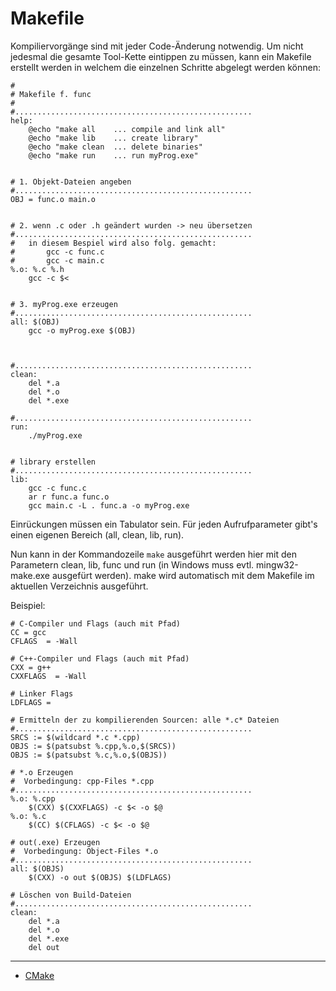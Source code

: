 # Makefile

Kompiliervorgänge sind mit jeder Code-Änderung notwendig. Um nicht jedesmal die gesamte Tool-Kette eintippen zu müssen, kann ein Makefile erstellt werden in welchem die einzelnen Schritte abgelegt werden können:

```
#
# Makefile f. func
#
#.....................................................
help:
	@echo "make all    ... compile and link all"
	@echo "make lib    ... create library"
	@echo "make clean  ... delete binaries"
	@echo "make run    ... run myProg.exe"


# 1. Objekt-Dateien angeben
#.....................................................
OBJ = func.o main.o


# 2. wenn .c oder .h geändert wurden -> neu übersetzen
#.....................................................
#	in diesem Bespiel wird also folg. gemacht:
#		gcc -c func.c
#		gcc -c main.c
%.o: %.c %.h
	gcc -c $<
	

# 3. myProg.exe erzeugen
#.....................................................
all: $(OBJ)
	gcc -o myProg.exe $(OBJ)
	
		

#.....................................................
clean:
	del *.a
	del *.o
	del *.exe

#.....................................................
run:
	./myProg.exe
	

# library erstellen
#.....................................................	
lib:
	gcc -c func.c
	ar r func.a func.o
	gcc main.c -L . func.a -o myProg.exe

```

Einrückungen müssen ein Tabulator sein. Für jeden Aufrufparameter gibt's einen eigenen Bereich (all, clean, lib, run).

Nun kann in der Kommandozeile `make` ausgeführt werden hier mit den Parametern clean, lib, func und run (in Windows muss evtl. mingw32-make.exe ausgefürt werden). make wird automatisch mit dem Makefile im aktuellen Verzeichnis ausgeführt.

Beispiel:

```
# C-Compiler und Flags (auch mit Pfad)
CC = gcc
CFLAGS  = -Wall

# C++-Compiler und Flags (auch mit Pfad)
CXX = g++
CXXFLAGS  = -Wall

# Linker Flags
LDFLAGS = 

# Ermitteln der zu kompilierenden Sourcen: alle *.c* Dateien
#.....................................................
SRCS := $(wildcard *.c *.cpp)
OBJS := $(patsubst %.cpp,%.o,$(SRCS))
OBJS := $(patsubst %.c,%.o,$(OBJS))

# *.o Erzeugen
#  Vorbedingung: cpp-Files *.cpp
#.....................................................
%.o: %.cpp
	$(CXX) $(CXXFLAGS) -c $< -o $@
%.o: %.c
	$(CC) $(CFLAGS) -c $< -o $@

# out(.exe) Erzeugen
#  Vorbedingung: Object-Files *.o
#.....................................................
all: $(OBJS)
	$(CXX) -o out $(OBJS) $(LDFLAGS)

# Löschen von Build-Dateien
#.....................................................
clean:
	del *.a
	del *.o
	del *.exe
	del out
```

--- 

- [CMake](CMake.md)